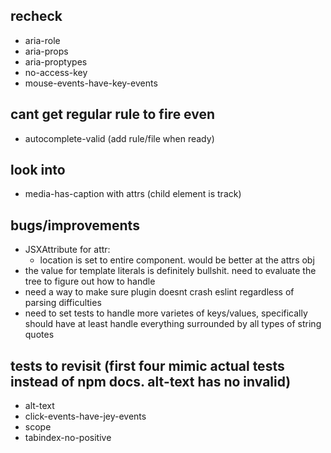 ## recheck

- aria-role
- aria-props
- aria-proptypes
- no-access-key
- mouse-events-have-key-events

## cant get regular rule to fire even

- autocomplete-valid (add rule/file when ready)

## look into

- media-has-caption with attrs (child element is track)

## bugs/improvements

- JSXAttribute for attr:
  - location is set to entire component. would be better at the attrs obj
- the value for template literals is definitely bullshit. need to evaluate the tree to figure out how to handle
- need a way to make sure plugin doesnt crash eslint regardless of parsing difficulties
- need to set tests to handle more varietes of keys/values, specifically should have at least handle everything surrounded by all types of string quotes

## tests to revisit (first four mimic actual tests instead of npm docs. alt-text has no invalid)

- alt-text
- click-events-have-jey-events
- scope
- tabindex-no-positive

